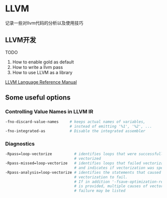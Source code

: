 # LLVM

记录一些对llvm代码的分析以及使用技巧

## LLVM开发

TODO

1. How to enable gold as default
2. How to write a llvm pass
3. How to use LLVM as a library


[LLVM Language Reference Manual](https://llvm.org/docs/LangRef.html)

## Some useful options

### Controlling Value Names in LLVM IR

```bash
-fno-discard-value-names     # keeps actual names of variables,
                             # instead of emitting '%1', '%2', ...
-fno-integrated-as           # Disable the integrated assembler
```

### Diagnostics

```bash
-Rpass=loop-vectorize          # identifies loops that were successfully
                               # vectorized
-Rpass-missed=loop-vectorize   # identifies loops that failed vectorization
                               # and indicates if vectorization was specified
-Rpass-analysis=loop-vectorize # identifies the statements that caused
                               # vectorization to fail.
                               # If in addition '-fsave-optimization-record'
                               # is provided, multiple causes of vectorization
                               # failure may be listed
```
